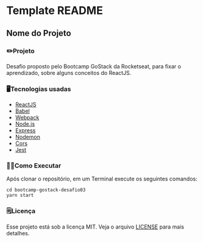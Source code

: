 # Template README

## Nome do Projeto

### ✏️Projeto

Desafio proposto pelo Bootcamp GoStack da Rocketseat, para fixar o aprendizado, sobre alguns conceitos do ReactJS.

### 🖥Tecnologias usadas

- [ReactJS](https://reactjs.org/)
- [Babel](https://babeljs.io/)
- [Webpack](https://webpack.js.org/)
- [Node.js](https://nodejs.org/en/)
- [Express](https://expressjs.com/)
- [Nodemon](https://nodemon.io/)
- [Cors](https://www.npmjs.com/package/cors)
- [Jest](https://jestjs.io/)

### 🏃‍♀️Como Executar

Após clonar o repositório, em um Terminal execute os seguintes comandos:

    cd bootcamp-gostack-desafio03
    yarn start

### 🗒Licença

Esse projeto está sob a licença MIT. Veja o arquivo [LICENSE](https://github.com/kayotimoteo/bootcamp-gostack-desafio03/blob/master/LICENSE) para mais detalhes.